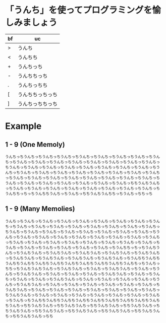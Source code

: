 # 「うんち」を使ってプログラミングを愉しみましょう

| bf | uc |
| - | - |
| > | うんち |
| < | うんちち |
| + | うんちっち |
| - | うんちちっち |
| . | うんちっちち |
| [ | うんちちっちっち |
| ] | うんちっちちっち |

# Example

## 1 - 9 (One Memoly)
```
うんちっちうんちっちうんちっちうんちっちうんちっちうんちっちうんちっちうんちっちうんちっちうんちっちうんちっちうんちっちうんちっちうんちっちうんちっちうんちっちうんちっちうんちっちうんちっちうんちっちうんちっちうんちっちうんちっちうんちっちうんちっちうんちっちうんちっちうんちっちうんちっちうんちっちうんちっちうんちっちうんちっちうんちっちうんちっちうんちっちうんちっちうんちっちうんちっちうんちっちうんちっちうんちっちうんちっちうんちっちうんちっちうんちっちうんちっちうんちっちうんちっちちうんちうんちっちうんちっちうんちっちうんちっちうんちっちうんちっちうんちっちうんちっちうんちっちうんちちっちっちうんちちうんちっちうんちっちちうんちうんちちっちうんちっちちっち
```

## 1 - 9 (Many Memolies)
```
うんちっちうんちっちうんちっちうんちっちうんちっちうんちっちうんちっちうんちっちうんちっちうんちっちうんちっちうんちっちうんちっちうんちっちうんちっちうんちっちうんちっちうんちっちうんちっちうんちっちうんちっちうんちっちうんちっちうんちっちうんちっちうんちっちうんちっちうんちっちうんちっちうんちっちうんちっちうんちっちうんちっちうんちっちうんちっちうんちっちうんちっちうんちっちうんちっちうんちっちうんちっちうんちっちうんちっちうんちっちうんちっちうんちっちうんちっちうんちっちうんちちっちっちうんちうんちっちうんちうんちっちうんちうんちっちうんちうんちっちうんちうんちっちうんちうんちっちうんちうんちっちうんちうんちっちうんちうんちっちうんちうんちっちうんちちうんちちうんちちうんちちうんちちうんちちうんちちうんちちうんちちうんちちうんちちっちうんちっちちっちうんちうんちうんちっちうんちうんちっちうんちっちうんちうんちっちうんちっちうんちっちうんちうんちっちうんちっちうんちっちうんちっちうんちうんちっちうんちっちうんちっちうんちっちうんちっちうんちうんちっちうんちっちうんちっちうんちっちうんちっちうんちっちうんちうんちっちうんちっちうんちっちうんちっちうんちっちうんちっちうんちっちうんちうんちっちうんちっちうんちっちうんちっちうんちっちうんちっちうんちっちうんちっちうんちうんちっちうんちっちうんちっちうんちっちうんちっちうんちっちうんちっちうんちっちうんちっちうんちちうんちちうんちちうんちちうんちちうんちちうんちちうんちちうんちちうんちっちちうんちうんちっちちうんちうんちっちちうんちうんちっちちうんちうんちっちちうんちうんちっちちうんちうんちっちちうんちうんちっちちうんちうんちっちちうんちうんちっちちうんちうんちっちち
```
